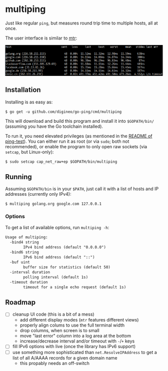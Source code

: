 # multiping

Just like regular `ping`, but measures round trip time to multiple
hosts, all at once.

The user interface is similar to [mtr](https://www.bitwizard.nl/mtr/):

![Screenshot of multiping in action](multiping.png)


## Installation

Installing is as easy as:

```
$ go get -u github.com/digineo/go-ping/cmd/multiping
```

This will download and build this program and install it into `$GOPATH/bin/`
(assuming you have the Go toolchain installed).

To run it, you need elevated privileges (as mentioned in the
[README of ping-test](../ping-test)). You can either run it as root (or
via `sudo`; both not recommended), or enable the program to only open
raw sockets (via `setcap`, but Linux-only):

```
$ sudo setcap cap_net_raw+ep $GOPATH/bin/multiping
```

## Running

Assuming `$GOPATH/bin` is in your `$PATH`, just call it with a list
of hosts and IP addresses (currently only IPv4):

```
$ multiping golang.org google.com 127.0.0.1
```

### Options

To get a list of available options, run `multiping -h`:

```
Usage of multiping:
  -bind4 string
    	IPv4 bind address (default "0.0.0.0")
  -bind6 string
    	IPv6 bind address (default "::")
  -buf uint
    	buffer size for statistics (default 50)
  -interval duration
    	polling interval (default 1s)
  -timeout duration
    	timeout for a single echo request (default 1s)
```

## Roadmap

- [ ] cleanup UI code (this is a bit of a mess)
  - add different display modes (`mtr` features different views)
  - properly align colums to use the full terminal width
  - drop columns, when screen is to small
  - move "last error" column into a log area at the bottom
  - increase/decrease interval and/or timeout with `-`/`+` keys
- [ ] fill IPv6 options with live (once the library has IPv6 support)
- [ ] use something more sophisticated than `net.ResolveIPAddress` to
  get a list of all A/AAAA records for a given domain name
  - this propably needs an off-switch
